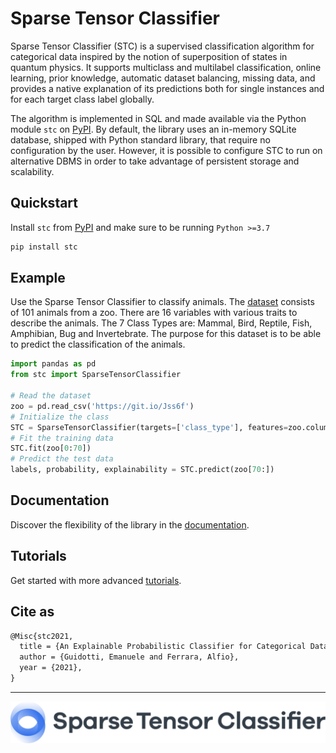 # Sparse Tensor Classifier

Sparse Tensor Classifier (STC) is a supervised classification algorithm for categorical data inspired by the notion of superposition of states in quantum physics. It supports multiclass and multilabel classification, online learning, prior knowledge, automatic dataset balancing, missing data, and provides a native explanation of its predictions both for single instances and for each target class label globally. 

The algorithm is implemented in SQL and made available via the Python module ``stc`` on [PyPI](https://pypi.org/project/stc/). By default, the library uses an in-memory SQLite database, shipped with Python standard library, that require no configuration by the user. However, it is possible to configure STC to run on alternative DBMS in order to take advantage of persistent storage and scalability.

## Quickstart

Install ``stc`` from [PyPI](https://pypi.org/project/stc/) and make sure to be running ``Python >=3.7``

```python
pip install stc
```

## Example

Use the Sparse Tensor Classifier to classify animals. The [dataset](https://www.kaggle.com/uciml/zoo-animal-classification) consists of 101 animals from a zoo.
There are 16 variables with various traits to describe the animals. The 7 Class Types are: Mammal, Bird, Reptile, Fish, Amphibian, Bug and Invertebrate. The purpose for this dataset is to be able to predict the classification of the animals.

```python
import pandas as pd
from stc import SparseTensorClassifier

# Read the dataset
zoo = pd.read_csv('https://git.io/Jss6f')
# Initialize the class
STC = SparseTensorClassifier(targets=['class_type'], features=zoo.columns[1:-1])
# Fit the training data
STC.fit(zoo[0:70])
# Predict the test data
labels, probability, explainability = STC.predict(zoo[70:])
```

## Documentation

Discover the flexibility of the library in the [documentation](https://sparsetensorclassifier.org/docs.html).

## Tutorials

Get started with more advanced [tutorials](https://github.com/SparseTensorClassifier/tutorial).

## Cite as

```latex
@Misc{stc2021,
  title = {An Explainable Probabilistic Classifier for Categorical Data Inspired to Quantum Physics},
  author = {Guidotti, Emanuele and Ferrara, Alfio},
  year = {2021},
}
```

___



![](./docs/source/_static/img/logo.svg)